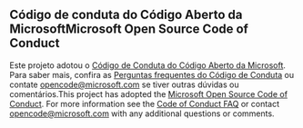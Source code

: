 ## <a name="microsoft-open-source-code-of-conduct"></a><span data-ttu-id="d889a-101">Código de conduta do Código Aberto da Microsoft</span><span class="sxs-lookup"><span data-stu-id="d889a-101">Microsoft Open Source Code of Conduct</span></span>
<span data-ttu-id="d889a-p101">Este projeto adotou o [Código de Conduta do Código Aberto da Microsoft](https://opensource.microsoft.com/codeofconduct/). Para saber mais, confira as [Perguntas frequentes do Código de Conduta](https://opensource.microsoft.com/codeofconduct/faq/) ou contate [opencode@microsoft.com](mailto:opencode@microsoft.com) se tiver outras dúvidas ou comentários.</span><span class="sxs-lookup"><span data-stu-id="d889a-p101">This project has adopted the [Microsoft Open Source Code of Conduct](https://opensource.microsoft.com/codeofconduct/). For more information see the [Code of Conduct FAQ](https://opensource.microsoft.com/codeofconduct/faq/) or contact [opencode@microsoft.com](mailto:opencode@microsoft.com) with any additional questions or comments.</span></span>